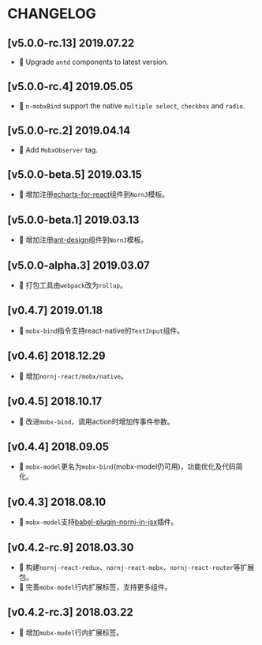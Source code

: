 # CHANGELOG

## [v5.0.0-rc.13] 2019.07.22

* 🌟 Upgrade `antd` components to latest version.

## [v5.0.0-rc.4] 2019.05.05

* 🌟 `n-mobxBind` support the native `multiple select`, `checkbox` and `radio`.

## [v5.0.0-rc.2] 2019.04.14

* 🌟 Add `MobxObserver` tag.

## [v5.0.0-beta.5] 2019.03.15

* 🌟 增加注册[echarts-for-react](https://github.com/hustcc/echarts-for-react)组件到`NornJ`模板。

## [v5.0.0-beta.1] 2019.03.13

* 🌟 增加注册[ant-design](https://github.com/ant-design/ant-design)组件到`NornJ`模板。

## [v5.0.0-alpha.3] 2019.03.07

* 🌟 打包工具由`webpack`改为`rollup`。

## [v0.4.7] 2019.01.18

* 🌟 `mobx-bind`指令支持react-native的`TextInput`组件。

## [v0.4.6] 2018.12.29

* 🌟 增加`nornj-react/mobx/native`。

## [v0.4.5] 2018.10.17

* 🌟 改进`mobx-bind`，调用action时增加传事件参数。

## [v0.4.4] 2018.09.05

* 🌟 `mobx-model`更名为`mobx-bind`(mobx-model仍可用)，功能优化及代码简化。

## [v0.4.3] 2018.08.10

* 🌟 `mobx-model`支持[babel-plugin-nornj-in-jsx](https://github.com/joe-sky/nornj/blob/master/packages/babel-plugin-nornj-in-jsx/README.md)插件。

## [v0.4.2-rc.9] 2018.03.30

* 🌟 构建`nornj-react-redux`、`nornj-react-mobx`、`nornj-react-router`等扩展包。
* 🌟 完善`mobx-model`行内扩展标签，支持更多组件。

## [v0.4.2-rc.3] 2018.03.22

* 🌟 增加`mobx-model`行内扩展标签。